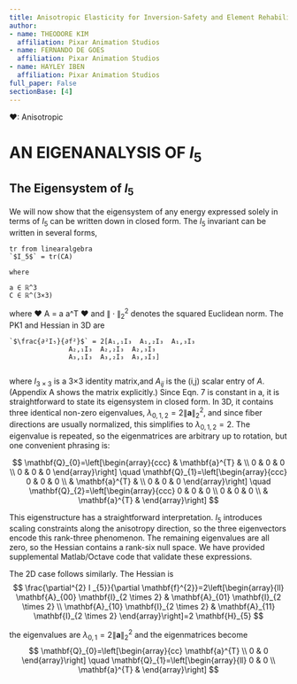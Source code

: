 ```yaml
---
title: Anisotropic Elasticity for Inversion-Safety and Element Rehabilitation
author:
- name: THEODORE KIM
  affiliation: Pixar Animation Studios
- name: FERNANDO DE GOES
  affiliation: Pixar Animation Studios
- name: HAYLEY IBEN
  affiliation: Pixar Animation Studios
full_paper: False
sectionBase: [4]
---
```

❤: Anisotropic
# AN EIGENANALYSIS OF $I_5$
## The Eigensystem of $I_5$
 
We will now show that the eigensystem of any energy expressed solely in terms of $I_5$ can be written down in closed form. The $I_5$ invariant can be written in several forms,

``` iheartla
tr from linearalgebra
`$I_5$` = tr(CA)

where

a ∈ ℝ^3
C ∈ ℝ^(3×3)
```
where ❤ A = a a^T ❤ and $\|\cdot\|_{2}^{2}$ denotes the squared Euclidean norm. The PK1 and Hessian in 3D are

``` iheartla
`$\frac{∂²I₅}{∂f²}$` = 2[A₁,₁I₃  A₁,₂I₃  A₁,₃I₃
               A₂,₁I₃  A₂,₂I₃  A₂,₃I₃
               A₃,₁I₃  A₃,₂I₃  A₃,₃I₃] 


```
where $I _{3×3}$ is a 3×3 identity matrix,and $A _{ij}$ is the (i,j) scalar entry of $A$. (Appendix A shows the matrix explicitly.) Since Eqn. 7 is constant in a, it is straightforward to state its eigensystem in closed form. In 3D, it contains three identical non-zero eigenvalues, $\lambda_{0,1,2}=2\|\mathbf{a}\|_{2}^{2}$, and since fiber directions are usually normalized, this simplifies to $\lambda_{0,1,2}=2$. The eigenvalue is repeated, so the eigenmatrices are arbitrary up to rotation, but one convenient phrasing is:

$$
\mathbf{Q}_{0}=\left[\begin{array}{ccc} 
& \mathbf{a}^{T} & \\
0 & 0 & 0 \\
0 & 0 & 0
\end{array}\right] \quad \mathbf{Q}_{1}=\left[\begin{array}{ccc}
0 & 0 & 0 \\
& \mathbf{a}^{T} & \\
0 & 0 & 0
\end{array}\right] \quad \mathbf{Q}_{2}=\left[\begin{array}{ccc}
0 & 0 & 0 \\
0 & 0 & 0 \\
& \mathbf{a}^{T} &
\end{array}\right]
$$
 
This eigenstructure has a straightforward interpretation. $I_5$ introduces scaling constraints along the anisotropy direction, so the three eigenvectors encode this rank-three phenomenon. The remaining eigenvalues are all zero, so the Hessian contains a rank-six null space. We have provided supplemental Matlab/Octave code that validate these expressions.

The 2D case follows similarly. The Hessian is
$$
\frac{\partial^{2} I _{5}}{\partial \mathbf{f}^{2}}=2\left[\begin{array}{ll}
\mathbf{A}_{00} \mathbf{I}_{2 \times 2} & \mathbf{A}_{01} \mathbf{I}_{2 \times 2} \\
\mathbf{A}_{10} \mathbf{I}_{2 \times 2} & \mathbf{A}_{11} \mathbf{I}_{2 \times 2}
\end{array}\right]=2 \mathbf{H}_{5}
$$

the eigenvalues are $\lambda_{0,1}=2\|\mathbf{a}\|_{2}^{2}$ and the eigenmatrices become
$$
\mathbf{Q}_{0}=\left[\begin{array}{cc}
\mathbf{a}^{T} \\
0 & 0
\end{array}\right] \quad \mathbf{Q}_{1}=\left[\begin{array}{ll}
0 & 0 \\
\mathbf{a}^{T} &
\end{array}\right]
$$






